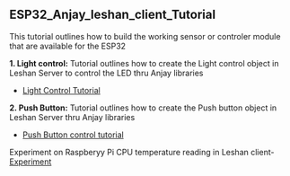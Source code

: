 ## ESP32_Anjay_leshan_client_Tutorial

This tutorial outlines how to build the working sensor or controler module that are available for the ESP32 

**1. Light control:** Tutorial outlines how to create the Light control object in Leshan Server to control the LED thru Anjay libraries
   - [Light Control Tutorial](https://github.com/saisusmithainavolu/VU_FALL22_IOT_SI/blob/main/ESP32_Anjay_leshan_client_Tutorial/Light_Control.md)

**2. Push Button:** Tutorial outlines how to create the Push button object in Leshan Server thru Anjay libraries
   - [Push Button control tutorial](https://github.com/saisusmithainavolu/VU_FALL22_IOT_SI/blob/main/ESP32_Anjay_leshan_client_Tutorial/Push_Button_Control.md)

Experiment on Raspberyy Pi CPU temperature reading in Leshan client- [Experiment](https://github.com/saisusmithainavolu/VU_FALL22_IOT_SI/blob/main/ESP32_Anjay_leshan_client_Tutorial/Experiment.md) 

